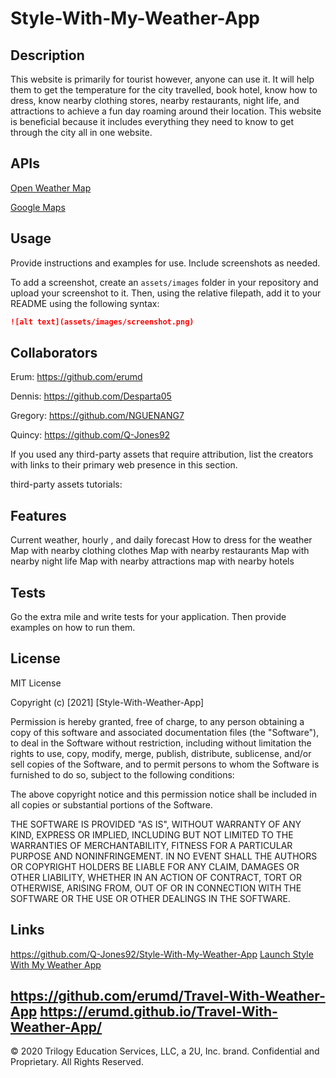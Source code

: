 # Style-With-My-Weather-App

## Description 
This website is primarily for tourist however, anyone can use it. It will help them to get the temperature for the city travelled, book hotel, know how to dress, know nearby clothing stores, nearby restaurants, night life, and attractions to achieve a fun day roaming around their location. This website is beneficial because it includes everything they need to know to get through the city all in one website.


## APIs
[Open Weather Map](https://openweathermap.org/)

[Google Maps](https://cloud.google.com/maps-platform)


## Usage 

Provide instructions and examples for use. Include screenshots as needed. 

To add a screenshot, create an `assets/images` folder in your repository and upload your screenshot to it. Then, using the relative filepath, add it to your README using the following syntax:

```md
![alt text](assets/images/screenshot.png)
```


## Collaborators

Erum: https://github.com/erumd

Dennis: https://github.com/Desparta05 

Gregory: https://github.com/NGUENANG7

Quincy: https://github.com/Q-Jones92

If you used any third-party assets that require attribution, list the creators with links to their primary web presence in this section.

third-party assets tutorials:


## Features
Current weather, hourly , and daily forecast
How to dress for the weather
Map with nearby clothing clothes 
Map with nearby restaurants
Map with nearby night life
Map with nearby attractions 
map with nearby hotels 



## Tests

Go the extra mile and write tests for your application. Then provide examples on how to run them.

## License

MIT License

Copyright (c) [2021] [Style-With-Weather-App]

Permission is hereby granted, free of charge, to any person obtaining a copy
of this software and associated documentation files (the "Software"), to deal
in the Software without restriction, including without limitation the rights
to use, copy, modify, merge, publish, distribute, sublicense, and/or sell
copies of the Software, and to permit persons to whom the Software is
furnished to do so, subject to the following conditions:

The above copyright notice and this permission notice shall be included in all
copies or substantial portions of the Software.

THE SOFTWARE IS PROVIDED "AS IS", WITHOUT WARRANTY OF ANY KIND, EXPRESS OR
IMPLIED, INCLUDING BUT NOT LIMITED TO THE WARRANTIES OF MERCHANTABILITY,
FITNESS FOR A PARTICULAR PURPOSE AND NONINFRINGEMENT. IN NO EVENT SHALL THE
AUTHORS OR COPYRIGHT HOLDERS BE LIABLE FOR ANY CLAIM, DAMAGES OR OTHER
LIABILITY, WHETHER IN AN ACTION OF CONTRACT, TORT OR OTHERWISE, ARISING FROM,
OUT OF OR IN CONNECTION WITH THE SOFTWARE OR THE USE OR OTHER DEALINGS IN THE
SOFTWARE.

## Links
https://github.com/Q-Jones92/Style-With-My-Weather-App
[Launch Style With My Weather App](https://q-jones92.github.io/Style-With-My-Weather-App/)



https://github.com/erumd/Travel-With-Weather-App
https://erumd.github.io/Travel-With-Weather-App/ 
---

© 2020 Trilogy Education Services, LLC, a 2U, Inc. brand. Confidential and Proprietary. All Rights Reserved.
